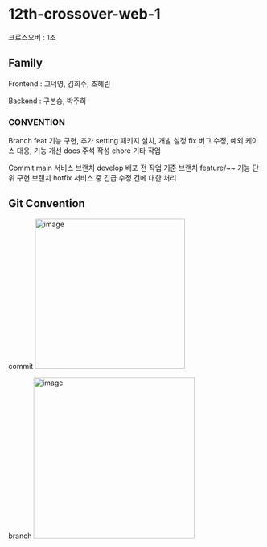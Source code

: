 # 12th-crossover-web-1

크로스오버 : 1조

## Family

Frontend : 고덕영, 김희수, 조혜린

Backend : 구본승, 박주희

### CONVENTION

Branch
feat	기능 구현, 추가
setting	패키지 설치, 개발 설정
fix	버그 수정, 예외 케이스 대응, 기능 개선
docs	주석 작성
chore	기타 작업

Commit
main	서비스 브랜치
develop	배포 전 작업 기준 브랜치
feature/~~	기능 단위 구현 브랜치
hotfix	서비스 중 긴급 수정 건에 대한 처리


## Git Convention

commit
<img width="298" alt="image" src="https://github.com/mju-likelion/12th-crossover-web-1/assets/114339587/f057f39a-7881-4ed7-a4b2-a0c842c10b18">

branch
<img width="320" alt="image" src="https://github.com/mju-likelion/12th-crossover-web-1/assets/114339587/5cd2c010-fb33-4210-b87f-f50349555581">


